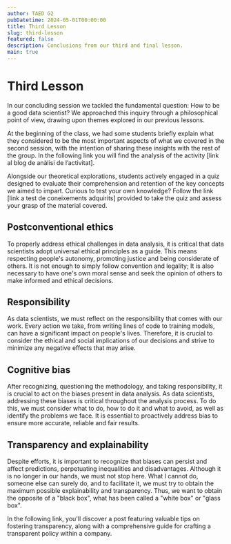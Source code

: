 ```yaml
---
author: TAED G2
pubDatetime: 2024-05-01T00:00:00
title: Third Lesson
slug: third-lesson
featured: false
description: Conclusions from our third and final lesson.
main: true
---
```


# Third Lesson

In our concluding session we tackled the fundamental question: How to be a good data scientist? We approached this inquiry through a philosophical point of view, drawing upon themes explored in our previous lessons.

At the beginning of the class, we had some students briefly explain what they considered to be the most important aspects of what we covered in the second session, with the intention of sharing these insights with the rest of the group. In the following link you will find the analysis of the activity [link al blog de anàlisi de l’activitat].

Alongside our theoretical explorations, students actively engaged in a quiz designed to evaluate their comprehension and retention of the key concepts we aimed to impart. Curious to test your own knowledge? Follow the link [link a test de coneixements adquirits] provided to take the quiz and assess your grasp of the material covered.

## Postconventional ethics

To properly address ethical challenges in data analysis, it is critical that data scientists adopt universal ethical principles as a guide. This means respecting people's autonomy, promoting justice and being considerate of others. It is not enough to simply follow convention and legality; It is also necessary to have one's own moral sense and seek the opinion of others to make informed and ethical decisions.

## Responsibility

As data scientists, we must reflect on the responsibility that comes with our work. Every action we take, from writing lines of code to training models, can have a significant impact on people's lives. Therefore, it is crucial to consider the ethical and social implications of our decisions and strive to minimize any negative effects that may arise.

## Cognitive bias

After recognizing, questioning the methodology, and taking responsibility, it is crucial to act on the biases present in data analysis. As data scientists, addressing these biases is critical throughout the analysis process. To do this, we must consider what to do, how to do it and what to avoid, as well as identify the problems we face. It is essential to proactively address bias to ensure more accurate, reliable and fair results.

## Transparency and explainability

Despite efforts, it is important to recognize that biases can persist and affect predictions, perpetuating inequalities and disadvantages. Although it is no longer in our hands, we must not stop here. What I cannot do, someone else can surely do, and to facilitate it, we must try to obtain the maximum possible explainability and transparency. Thus, we want to obtain the opposite of a "black box", what has been called a "white box" or "glass box".

In the following link, you'll discover a post featuring valuable tips on fostering transparency, along with a comprehensive guide for crafting a transparent policy within a company.
